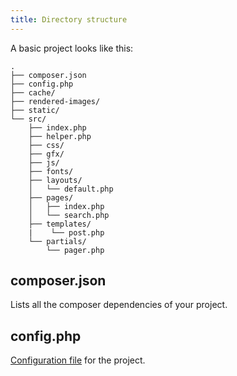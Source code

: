 ```yaml
---
title: Directory structure
---
```


A basic project looks like this:

```
.
├── composer.json
├── config.php
├── cache/
├── rendered-images/
├── static/
└── src/
    ├── index.php
    ├── helper.php
    ├── css/
    ├── gfx/
    ├── js/
    ├── fonts/
    ├── layouts/
    │   └── default.php
    ├── pages/
    │   ├── index.php
    │   └── search.php
    ├── templates/
    |    └── post.php
    └── partials/
        └── pager.php

```

## composer.json

Lists all the composer dependencies of your project.

## config.php

[Configuration file](/04-ref/config) for the project.


